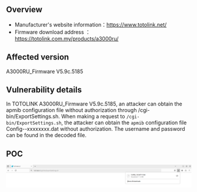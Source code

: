 ## Overview

- Manufacturer's website information：https://www.totolink.net/
- Firmware download address ：https://totolink.com.my/products/a3000ru/

## Affected version

A3000RU_Firmware V5.9c.5185

## Vulnerability details

In TOTOLINK A3000RU_Firmware V5.9c.5185, an attacker can obtain the apmib configuration file without authorization through /cgi-bin/ExportSettings.sh. When making a request to `/cgi-bin/ExportSettings.sh`, the attacker can obtain the `apmib` configuration file Config--xxxxxxxx.dat without authorization. The username and password can be found in the decoded file.

## POC

![image-20240719214410842](https://raw.githubusercontent.com/abcdefg-png/images2/main/image-20240719214410842.png)
